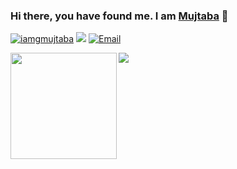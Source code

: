### Hi there, you have found me. I am [Mujtaba](https://www.gmujtaba.com/) 👋

<a href="https://github.com/iamgmujtaba"><img src="https://komarev.com/ghpvc/?username=iamgmujtaba" alt="iamgmujtaba" /></a>
<a href="https://github.com/iamgmujtaba?tab=followers"><img src="https://img.shields.io/github/followers/iamgmujtaba"></a>
<a href="mailto:gmujtabakorai@gmail.com"><img src="https://img.shields.io/badge/Email-gmujtabakorai@gmail.com-blue" alt="Email" /></a>

<div>
  <img height="170" align="left" src="https://github-readme-stats.vercel.app/api?username=iamgmujtaba&count_private=true&include_all_commits=true" />
  <img src="https://github-readme-stats.vercel.app/api/top-langs/?username=iamgmujtaba&layout=compact" />
</div>

<!-- [![github contribution grid snake animation](https://cdn.jsdelivr.net/gh/iamgmujtaba/iamgmujtaba@output/github-contribution-grid-snake.svg)](https://github.com/iamgmujtaba) -->


